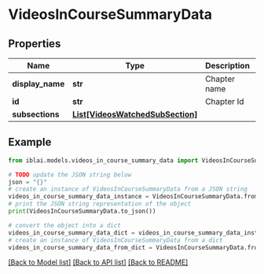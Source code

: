 # VideosInCourseSummaryData


## Properties

Name | Type | Description | Notes
------------ | ------------- | ------------- | -------------
**display_name** | **str** | Chapter name | 
**id** | **str** | Chapter Id | 
**subsections** | [**List[VideosWatchedSubSection]**](VideosWatchedSubSection.md) |  | [optional] 

## Example

```python
from iblai.models.videos_in_course_summary_data import VideosInCourseSummaryData

# TODO update the JSON string below
json = "{}"
# create an instance of VideosInCourseSummaryData from a JSON string
videos_in_course_summary_data_instance = VideosInCourseSummaryData.from_json(json)
# print the JSON string representation of the object
print(VideosInCourseSummaryData.to_json())

# convert the object into a dict
videos_in_course_summary_data_dict = videos_in_course_summary_data_instance.to_dict()
# create an instance of VideosInCourseSummaryData from a dict
videos_in_course_summary_data_from_dict = VideosInCourseSummaryData.from_dict(videos_in_course_summary_data_dict)
```
[[Back to Model list]](../README.md#documentation-for-models) [[Back to API list]](../README.md#documentation-for-api-endpoints) [[Back to README]](../README.md)


